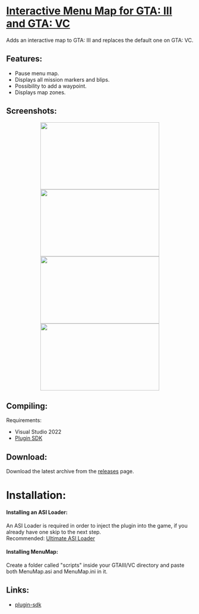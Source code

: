 # [Interactive Menu Map for GTA: III and GTA: VC](https://gtaforums.com/topic/982089-interactive-pause-menu-map-for-gta-iii-and-gta-vc/)
Adds an interactive map to GTA: III and replaces the default one on GTA: VC.

## Features:
- Pause menu map.
- Displays all mission markers and blips.
- Possibility to add a waypoint.
- Displays map zones.

## Screenshots:
<p align="center">
<img src="https://i.imgur.com/EBuMgXN.png" width="320" height="180">
<img src="https://i.imgur.com/QZkBN0o.png" width="320" height="180"> <br/>
<img src="https://i.imgur.com/R8Xir1O.png" width="320" height="180"> 
<img src="https://i.imgur.com/VSWnZ8o.png" width="320" height="180">
</p>

## Compiling:
Requirements:
 - Visual Studio 2022
 - [Plugin SDK](https://github.com/DK22Pac/plugin-sdk)
 
 ## Download:
Download the latest archive from the [releases](https://github.com/gennariarmando/menu-map/releases) page.

# Installation:
#### Installing an ASI Loader:
An ASI Loader is required in order to inject the plugin into the game, if you already have one skip to the next step.\
Recommended: [Ultimate ASI Loader](https://github.com/ThirteenAG/Ultimate-ASI-Loader)

#### Installing MenuMap:
Create a folder called "scripts" inside your GTAIII/VC directory and paste both MenuMap.asi and MenuMap.ini in it.

## Links:
- [plugin-sdk](https://github.com/DK22Pac/plugin-sdk)
